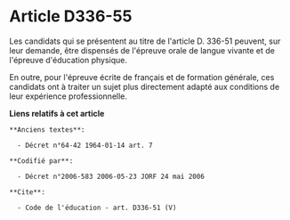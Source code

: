 # Article D336-55

Les candidats qui se présentent au titre de l'article D. 336-51 peuvent, sur leur demande, être dispensés de l'épreuve orale
de langue vivante et de l'épreuve d'éducation physique. 

En outre, pour l'épreuve écrite de français et de formation générale, ces candidats ont à traiter un sujet plus directement
adapté aux conditions de leur expérience professionnelle.

**Liens relatifs à cet article**

	**Anciens textes**:

	  - Décret n°64-42 1964-01-14 art. 7

	**Codifié par**:

	  - Décret n°2006-583 2006-05-23 JORF 24 mai 2006

	**Cite**:

	  - Code de l'éducation - art. D336-51 (V)
